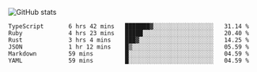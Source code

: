 ![GitHub stats](https://github-readme-stats.vercel.app/api?username=ksk001100&show_icons=true&theme=tokyonight)

<!--START_SECTION:waka-->

```text
TypeScript       6 hrs 42 mins   ███████▓░░░░░░░░░░░░░░░░░   31.14 %
Ruby             4 hrs 23 mins   █████░░░░░░░░░░░░░░░░░░░░   20.40 %
Rust             3 hrs 4 mins    ███▓░░░░░░░░░░░░░░░░░░░░░   14.25 %
JSON             1 hr 12 mins    █▒░░░░░░░░░░░░░░░░░░░░░░░   05.59 %
Markdown         59 mins         █░░░░░░░░░░░░░░░░░░░░░░░░   04.59 %
YAML             59 mins         █░░░░░░░░░░░░░░░░░░░░░░░░   04.59 %
```

<!--END_SECTION:waka-->
